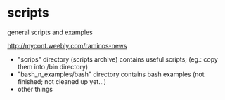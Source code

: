 # scripts
general scripts and examples

http://mycont.weebly.com/raminos-news

- "scrips" directory (scripts archive) contains useful scripts; (eg.: copy them into /bin directory)
- "bash_n_examples/bash" directory contains bash examples (not finished; not cleaned up yet...)
- other things
